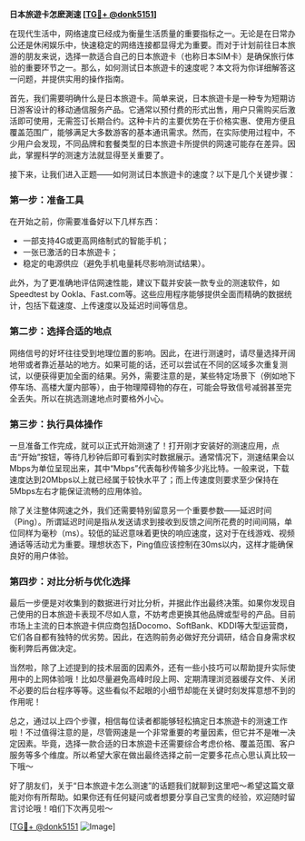 **日本旅遊卡怎麽測速 [[TG💪+ @donk5151](https://t.me/s/donk5151)]**

在现代生活中，网络速度已经成为衡量生活质量的重要指标之一。无论是在日常办公还是休闲娱乐中，快速稳定的网络连接都显得尤为重要。而对于计划前往日本旅游的朋友来说，选择一款适合自己的日本旅遊卡（也称日本SIM卡）是确保旅行体验的重要环节之一。那么，如何测试日本旅遊卡的速度呢？本文将为你详细解答这一问题，并提供实用的操作指南。

首先，我们需要明确什么是日本旅遊卡。简单来说，日本旅遊卡是一种专为短期访日游客设计的移动通信服务产品。它通常以预付费的形式出售，用户只需购买后激活即可使用，无需签订长期合约。这种卡片的主要优势在于价格实惠、使用方便且覆盖范围广，能够满足大多数游客的基本通讯需求。然而，在实际使用过程中，不少用户会发现，不同品牌和套餐类型的日本旅遊卡所提供的网速可能存在差异。因此，掌握科学的测速方法就显得至关重要了。

接下来，让我们进入正题——如何测试日本旅遊卡的速度？以下是几个关键步骤：

### 第一步：准备工具

在开始之前，你需要准备好以下几样东西：
- 一部支持4G或更高网络制式的智能手机；
- 一张已激活的日本旅遊卡；
- 稳定的电源供应（避免手机电量耗尽影响测试结果）。

此外，为了更准确地评估网速性能，建议下载并安装一款专业的测速软件，如Speedtest by Ookla、Fast.com等。这些应用程序能够提供全面而精确的数据统计，包括下载速度、上传速度以及延迟时间等信息。

### 第二步：选择合适的地点

网络信号的好坏往往受到地理位置的影响。因此，在进行测速时，请尽量选择开阔地带或者靠近基站的地方。如果可能的话，还可以尝试在不同的区域多次重复测试，以便获得更加全面的结果。另外，需要注意的是，某些特定场景下（例如地下停车场、高楼大厦内部等），由于物理障碍物的存在，可能会导致信号减弱甚至完全丢失。所以在挑选测速地点时要格外小心。

### 第三步：执行具体操作

一旦准备工作完成，就可以正式开始测速了！打开刚才安装好的测速应用，点击“开始”按钮，等待几秒钟后即可看到实时数据展示。通常情况下，测速结果会以Mbps为单位呈现出来，其中“Mbps”代表每秒传输多少兆比特。一般来说，下载速度达到20Mbps以上就已经属于较快水平了；而上传速度则要求至少保持在5Mbps左右才能保证流畅的应用体验。

除了关注整体网速之外，我们还需要特别留意另一个重要参数——延迟时间（Ping）。所谓延迟时间是指从发送请求到接收到反馈之间所花费的时间间隔，单位同样为毫秒（ms）。较低的延迟意味着更快的响应速度，这对于在线游戏、视频通话等活动尤为重要。理想状态下，Ping值应该控制在30ms以内，这样才能确保良好的用户体验。

### 第四步：对比分析与优化选择

最后一步便是对收集到的数据进行对比分析，并据此作出最终决策。如果你发现自己使用的日本旅遊卡表现不尽如人意，不妨考虑更换其他品牌或型号的产品。目前市场上主流的日本旅遊卡供应商包括Docomo、SoftBank、KDDI等大型运营商，它们各自都有独特的优劣势。因此，在选购前务必做好充分调研，结合自身需求权衡利弊后再做决定。

当然啦，除了上述提到的技术层面的因素外，还有一些小技巧可以帮助提升实际使用中的上网体验哦！比如尽量避免高峰时段上网、定期清理浏览器缓存文件、关闭不必要的后台程序等等。这些看似不起眼的小细节却能在关键时刻发挥意想不到的作用呢！

总之，通过以上四个步骤，相信每位读者都能够轻松搞定日本旅遊卡的测速工作啦！不过值得注意的是，尽管网速是一个非常重要的考量因素，但它并不是唯一决定因素。毕竟，选择一款合适的日本旅遊卡还需要综合考虑价格、覆盖范围、客户服务等多个维度。所以希望大家在做出最终选择之前一定要多花点心思认真比较一下哦～

好了朋友们，关于“日本旅遊卡怎么测速”的话题我们就聊到这里吧～希望这篇文章能对你有所帮助。如果你还有任何疑问或者想要分享自己宝贵的经验，欢迎随时留言讨论哦！咱们下次再见啦～

[[TG💪+ @donk5151](https://t.me/s/donk5151) ![Image](https://i.postimg.cc/rwNCRYN7/Snipaste-2025-04-30-17-27-05.png)]
